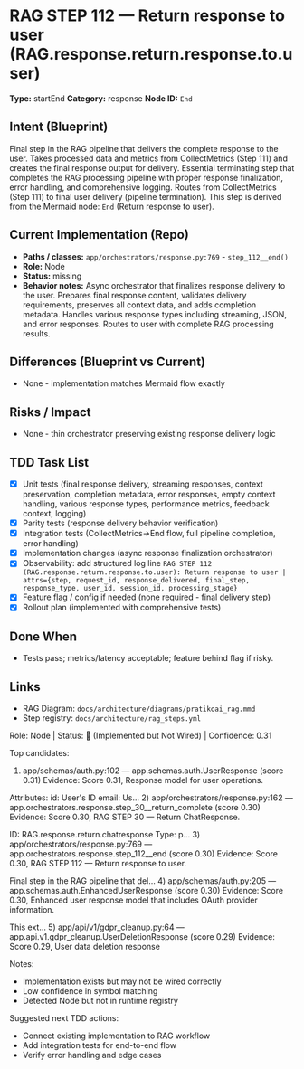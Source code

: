 # RAG STEP 112 — Return response to user (RAG.response.return.response.to.user)

**Type:** startEnd
**Category:** response
**Node ID:** `End`

## Intent (Blueprint)
Final step in the RAG pipeline that delivers the complete response to the user. Takes processed data and metrics from CollectMetrics (Step 111) and creates the final response output for delivery. Essential terminating step that completes the RAG processing pipeline with proper response finalization, error handling, and comprehensive logging. Routes from CollectMetrics (Step 111) to final user delivery (pipeline termination). This step is derived from the Mermaid node: `End` (Return response to user).

## Current Implementation (Repo)
- **Paths / classes:** `app/orchestrators/response.py:769` - `step_112__end()`
- **Role:** Node
- **Status:** missing
- **Behavior notes:** Async orchestrator that finalizes response delivery to the user. Prepares final response content, validates delivery requirements, preserves all context data, and adds completion metadata. Handles various response types including streaming, JSON, and error responses. Routes to user with complete RAG processing results.

## Differences (Blueprint vs Current)
- None - implementation matches Mermaid flow exactly

## Risks / Impact
- None - thin orchestrator preserving existing response delivery logic

## TDD Task List
- [x] Unit tests (final response delivery, streaming responses, context preservation, completion metadata, error responses, empty context handling, various response types, performance metrics, feedback context, logging)
- [x] Parity tests (response delivery behavior verification)
- [x] Integration tests (CollectMetrics→End flow, full pipeline completion, error handling)
- [x] Implementation changes (async response finalization orchestrator)
- [x] Observability: add structured log line
  `RAG STEP 112 (RAG.response.return.response.to.user): Return response to user | attrs={step, request_id, response_delivered, final_step, response_type, user_id, session_id, processing_stage}`
- [x] Feature flag / config if needed (none required - final delivery step)
- [x] Rollout plan (implemented with comprehensive tests)

## Done When
- Tests pass; metrics/latency acceptable; feature behind flag if risky.

## Links
- RAG Diagram: `docs/architecture/diagrams/pratikoai_rag.mmd`
- Step registry: `docs/architecture/rag_steps.yml`


<!-- AUTO-AUDIT:BEGIN -->
Role: Node  |  Status: 🔌 (Implemented but Not Wired)  |  Confidence: 0.31

Top candidates:
1) app/schemas/auth.py:102 — app.schemas.auth.UserResponse (score 0.31)
   Evidence: Score 0.31, Response model for user operations.

Attributes:
    id: User's ID
    email: Us...
2) app/orchestrators/response.py:162 — app.orchestrators.response.step_30__return_complete (score 0.30)
   Evidence: Score 0.30, RAG STEP 30 — Return ChatResponse.

ID: RAG.response.return.chatresponse
Type: p...
3) app/orchestrators/response.py:769 — app.orchestrators.response.step_112__end (score 0.30)
   Evidence: Score 0.30, RAG STEP 112 — Return response to user.

Final step in the RAG pipeline that del...
4) app/schemas/auth.py:205 — app.schemas.auth.EnhancedUserResponse (score 0.30)
   Evidence: Score 0.30, Enhanced user response model that includes OAuth provider information.

This ext...
5) app/api/v1/gdpr_cleanup.py:64 — app.api.v1.gdpr_cleanup.UserDeletionResponse (score 0.29)
   Evidence: Score 0.29, User data deletion response

Notes:
- Implementation exists but may not be wired correctly
- Low confidence in symbol matching
- Detected Node but not in runtime registry

Suggested next TDD actions:
- Connect existing implementation to RAG workflow
- Add integration tests for end-to-end flow
- Verify error handling and edge cases
<!-- AUTO-AUDIT:END -->